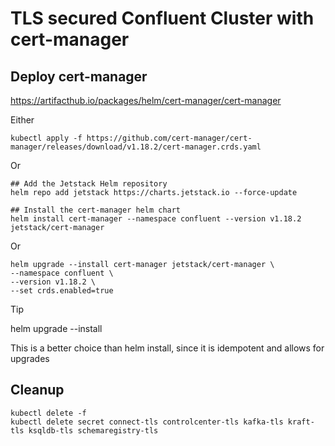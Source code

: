# TLS secured Confluent Cluster with cert-manager

## Deploy cert-manager

https://artifacthub.io/packages/helm/cert-manager/cert-manager

Either

    kubectl apply -f https://github.com/cert-manager/cert-manager/releases/download/v1.18.2/cert-manager.crds.yaml

Or

    ## Add the Jetstack Helm repository
    helm repo add jetstack https://charts.jetstack.io --force-update

    ## Install the cert-manager helm chart
    helm install cert-manager --namespace confluent --version v1.18.2 jetstack/cert-manager

Or

    helm upgrade --install cert-manager jetstack/cert-manager \
    --namespace confluent \
    --version v1.18.2 \
    --set crds.enabled=true

> [!TIP] 
> helm upgrade --install
>
> This is a better choice than helm install, since it is idempotent and allows for upgrades

## Cleanup

    kubectl delete -f    
    kubectl delete secret connect-tls controlcenter-tls kafka-tls kraft-tls ksqldb-tls schemaregistry-tls
